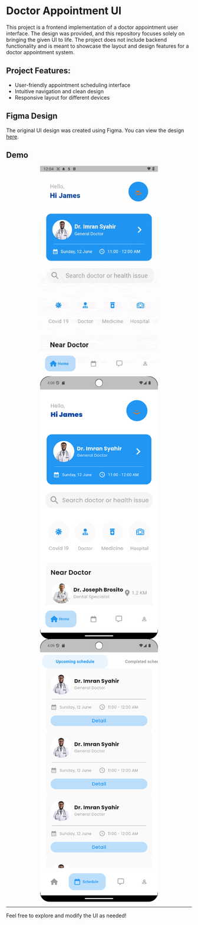 # Doctor Appointment UI

This project is a frontend implementation of a doctor appointment user interface. The design was
provided, and this repository focuses solely on bringing the given UI to life. The project does not
include backend functionality and is meant to showcase the layout and design features for a doctor
appointment system.

## Project Features:

- User-friendly appointment scheduling interface
- Intuitive navigation and clean design
- Responsive layout for different devices

## Figma Design

The original UI design was created using Figma. You can view the
design [here](https://www.figma.com/design/DnopTYPYmZniIrHBuu2r3J/Dokterian---Doctor-Appointment-Mobile-App-(Community)?node-id=3-588&node-type=frame&t=7q1ES5OIvRGPptGE-0).

## Demo

<div style="display: flex; justify-content: space-around; flex-wrap: wrap;">

  <!-- GIF -->
  <img src="./screen_capture/screen_record.gif" alt="Screen Record GIF" style="width: 320px; height: auto;">

  <!-- Screenshot 1 -->
  <img src="./screen_capture/screenshot1.png" alt="Screenshot 1" style="width: 320px; height: auto;">

  <!-- Screenshot 2 -->
  <img src="./screen_capture/screenshot2.png" alt="Screenshot 2" style="width: 320px; height: auto;">

</div>


---

Feel free to explore and modify the UI as needed!
